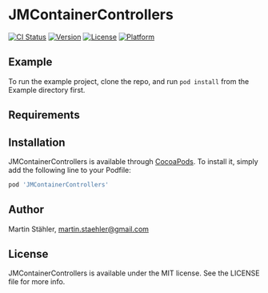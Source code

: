 # JMContainerControllers

[![CI Status](http://img.shields.io/travis/staeblorette/JMContainerControllers.svg?style=flat)](https://travis-ci.org/staeblorette/JMContainerControllers)
[![Version](https://img.shields.io/cocoapods/v/JMContainerControllers.svg?style=flat)](http://cocoapods.org/pods/JMContainerControllers)
[![License](https://img.shields.io/cocoapods/l/JMContainerControllers.svg?style=flat)](http://cocoapods.org/pods/JMContainerControllers)
[![Platform](https://img.shields.io/cocoapods/p/JMContainerControllers.svg?style=flat)](http://cocoapods.org/pods/JMContainerControllers)

## Example

To run the example project, clone the repo, and run `pod install` from the Example directory first.

## Requirements

## Installation

JMContainerControllers is available through [CocoaPods](http://cocoapods.org). To install
it, simply add the following line to your Podfile:

```ruby
pod 'JMContainerControllers'
```

## Author

Martin Stähler, martin.staehler@gmail.com

## License

JMContainerControllers is available under the MIT license. See the LICENSE file for more info.
